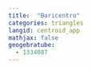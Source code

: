 ```yaml
---
title:  "Baricentro"
categories: triangles
langid: centroid_app
mathjax: false
geogebratube:
  - 1334087
---
```


<div style="height: 600px;" id="applet_container1334087"></div>

